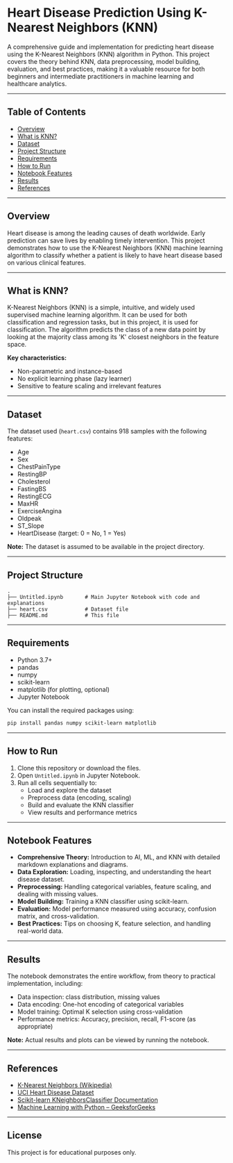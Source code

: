 # Heart Disease Prediction Using K-Nearest Neighbors (KNN)

A comprehensive guide and implementation for predicting heart disease using the K-Nearest Neighbors (KNN) algorithm in Python. This project covers the theory behind KNN, data preprocessing, model building, evaluation, and best practices, making it a valuable resource for both beginners and intermediate practitioners in machine learning and healthcare analytics.

---

## Table of Contents

- [Overview](#overview)
- [What is KNN?](#what-is-knn)
- [Dataset](#dataset)
- [Project Structure](#project-structure)
- [Requirements](#requirements)
- [How to Run](#how-to-run)
- [Notebook Features](#notebook-features)
- [Results](#results)
- [References](#references)

---

## Overview

Heart disease is among the leading causes of death worldwide. Early prediction can save lives by enabling timely intervention. This project demonstrates how to use the K-Nearest Neighbors (KNN) machine learning algorithm to classify whether a patient is likely to have heart disease based on various clinical features.

---

## What is KNN?

K-Nearest Neighbors (KNN) is a simple, intuitive, and widely used supervised machine learning algorithm. It can be used for both classification and regression tasks, but in this project, it is used for classification. The algorithm predicts the class of a new data point by looking at the majority class among its 'K' closest neighbors in the feature space.

**Key characteristics:**
- Non-parametric and instance-based
- No explicit learning phase (lazy learner)
- Sensitive to feature scaling and irrelevant features

---

## Dataset

The dataset used (`heart.csv`) contains 918 samples with the following features:

- Age
- Sex
- ChestPainType
- RestingBP
- Cholesterol
- FastingBS
- RestingECG
- MaxHR
- ExerciseAngina
- Oldpeak
- ST_Slope
- HeartDisease (target: 0 = No, 1 = Yes)

**Note:** The dataset is assumed to be available in the project directory.

---

## Project Structure

```
.
├── Untitled.ipynb       # Main Jupyter Notebook with code and explanations
├── heart.csv            # Dataset file 
├── README.md            # This file
```

---

## Requirements

- Python 3.7+
- pandas
- numpy
- scikit-learn
- matplotlib (for plotting, optional)
- Jupyter Notebook

You can install the required packages using:

```bash
pip install pandas numpy scikit-learn matplotlib
```

---

## How to Run

1. Clone this repository or download the files.
2. Open `Untitled.ipynb` in Jupyter Notebook.
3. Run all cells sequentially to:
    - Load and explore the dataset
    - Preprocess data (encoding, scaling)
    - Build and evaluate the KNN classifier
    - View results and performance metrics

---

## Notebook Features

- **Comprehensive Theory:** Introduction to AI, ML, and KNN with detailed markdown explanations and diagrams.
- **Data Exploration:** Loading, inspecting, and understanding the heart disease dataset.
- **Preprocessing:** Handling categorical variables, feature scaling, and dealing with missing values.
- **Model Building:** Training a KNN classifier using scikit-learn.
- **Evaluation:** Model performance measured using accuracy, confusion matrix, and cross-validation.
- **Best Practices:** Tips on choosing K, feature selection, and handling real-world data.

---

## Results

The notebook demonstrates the entire workflow, from theory to practical implementation, including:

- Data inspection: class distribution, missing values
- Data encoding: One-hot encoding of categorical variables
- Model training: Optimal K selection using cross-validation
- Performance metrics: Accuracy, precision, recall, F1-score (as appropriate)

**Note:** Actual results and plots can be viewed by running the notebook.

---

## References

- [K-Nearest Neighbors (Wikipedia)](https://en.wikipedia.org/wiki/K-nearest_neighbors_algorithm)
- [UCI Heart Disease Dataset](https://archive.ics.uci.edu/ml/datasets/Heart+Disease)
- [Scikit-learn KNeighborsClassifier Documentation](https://scikit-learn.org/stable/modules/generated/sklearn.neighbors.KNeighborsClassifier.html)
- [Machine Learning with Python – GeeksforGeeks](https://www.geeksforgeeks.org/machine-learning/)

---

## License

This project is for educational purposes only.
